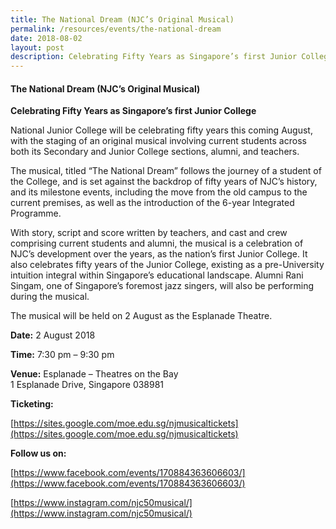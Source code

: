 ```yaml
---
title: The National Dream (NJC’s Original Musical)
permalink: /resources/events/the-national-dream
date: 2018-08-02
layout: post
description: Celebrating Fifty Years as Singapore’s first Junior College
---
```

#### The National Dream (NJC’s Original Musical)

**Celebrating Fifty Years as Singapore’s first Junior College**

National Junior College will be celebrating fifty years this coming August, with the staging of an original musical involving current students across both its Secondary and Junior College sections, alumni, and teachers.

The musical, titled “The National Dream” follows the journey of a student of the College, and is set against the backdrop of fifty years of NJC’s history, and its milestone events, including the move from the old campus to the current premises, as well as the introduction of the 6-year Integrated Programme.

With story, script and score written by teachers, and cast and crew comprising current students and alumni, the musical is a celebration of NJC’s development over the years, as the nation’s first Junior College. It also celebrates fifty years of the Junior College, existing as a pre-University intuition integral within Singapore’s educational landscape. Alumni Rani Singam, one of Singapore’s foremost jazz singers, will also be performing during the musical.

The musical will be held on 2 August as the Esplanade Theatre.

**Date:** 2 August 2018

**Time:** 7:30 pm – 9:30 pm

**Venue:** Esplanade – Theatres on the Bay  
1 Esplanade Drive, Singapore 038981

**Ticketing:**

[https://sites.google.com/moe.edu.sg/njmusicaltickets](https://sites.google.com/moe.edu.sg/njmusicaltickets)

**Follow us on:**

[https://www.facebook.com/events/170884363606603/](https://www.facebook.com/events/170884363606603/)

[https://www.instagram.com/njc50musical/](https://www.instagram.com/njc50musical/)